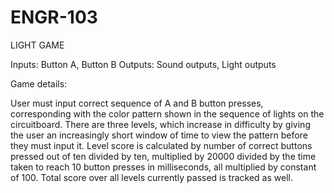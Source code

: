# ENGR-103

LIGHT GAME

Inputs: Button A, Button B
Outputs: Sound outputs, Light outputs

Game details:

User must input correct sequence of A and B button presses, corresponding with the color pattern shown in the sequence of lights on the circuitboard. There are three levels, which increase in difficulty by giving the user an increasingly short window of time to view the pattern before they must input it.
Level score is calculated by number of correct buttons pressed out of ten divided by ten, multiplied by 20000 divided by the time taken to reach 10 button presses in milliseconds, all multiplied by constant of 100. Total score over all levels currently passed is tracked as well.

